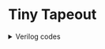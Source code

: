 # Tiny Tapeout
<details>
 <summary>Verilog codes</summary>

 <details>
 <summary>ALU_top</summary>
           <br />
           
            module alu_top (
            input  wire [7:0] ui_in,    
            output wire [7:0] uo_out,   
            input  wire [7:0] uio_in,   
            output wire [7:0] uio_out,  
            output wire [7:0] uio_oe,   
            input  wire       ena,      
            input  wire       clk,     
            input  wire       rst_n     
            );
            
            reg [3:0] in1,in2;
            reg [2:0] sel;
            reg [7:0] alu_out_reg;
            wire [7:0] alu_out;
          
            // All output pins must be assigned. If not used, assign to 0.
          //  assign uo_out  = ui_in + uio_in;  // Example: ou_out is the sum of ui_in and uio_in
            assign uio_out = 0;
            assign uio_oe  = 0;
          //input reg
          always @(posedge clk) begin
            if(!rst_n) begin
             in1 <= 4'b0;
             in2 <= 4'b0;
             sel <= 3'b0;
            end
            else begin
             in1 <= ui_in[3:0];
             in2 <= ui_in[7:4];
             sel <= uio_in[2:0];
            end
          end
          
            alu submodule(.a(in1),.b(in2),.alu_sel(sel),.result(alu_out));
          
           //output reg
          always @(posedge clk)begin
            if(!rst_n)begin
              alu_out_reg <=8'b0;
            end
            else begin
              alu_out_reg <= alu_out;
            end
          end
          
            assign uo_out = alu_out_reg;
            // List all unused inputs to prevent warnings
            wire unused = &{ena,uio_in[7:3],1'b0};
          
          endmodule

   
          
          
          module alu (
              input [3:0] a,            
              input [3:0] b,            
              input [2:0] alu_sel,      
              output reg [7:0] result   
          );
          
          always @(*) begin
          
              case (alu_sel)
                  3'b000: result = a + b;                        // Addition
                  3'b001: result = a - b;                        // Subtraction
                  3'b010: result = {4'b0000, (a & b)};           // Bitwise AND 
                  3'b011: result = {4'b0000, (a | b)};           // Bitwise OR 
                  3'b100: result = {4'b0000, (a ^ b)};           // Bitwise XOR 
                  3'b101: result = {~b, ~a};                     // Bitwise NOT 
                  3'b110: result = a * b;                        // Multiplication
                  3'b111: begin                                  // Division
                      if (b != 0) begin
                          result = {4'b0000, (a / b)};           
                      end else begin
                          result = 8'b00000000;                  
                      end
                  end
                  default: result = 8'b00000000;                 // Default case
              endcase
          end
          
          
          endmodule
 </details>
 <details>
 <summary>ALU_top_tb</summary>
           <br />
  
                   //`timescale 1ns/1ps
        
        module alu_top_tb;
        
        
          reg [7:0] ui_in;
          reg [7:0] uio_in;
          reg clk, rst_n;
          wire [7:0] uo_out;
          wire [7:0] uio_out;
          wire [7:0] uio_oe;
        
        
          alu_top dut (
            .ui_in(ui_in),
            .uo_out(uo_out),
            .uio_in(uio_in),
            .uio_out(uio_out),
            .uio_oe(uio_oe),
            .ena(1'b1),     
            .clk(clk),
            .rst_n(rst_n)
          );
        
          
          always #5 clk = ~clk;
        
        covergroup Alu_coverage @(posedge clk);
           input_a: coverpoint ui_in[3:0];
        
           input_b: coverpoint ui_in[7:4];
        
           alu_op: coverpoint uio_in[2:0] {
                   bins add = {3'b000};
                   bins sub = {3'b001};
                   bins mul ={3'b110};
                   bins div ={3'b111};
                   bins and_op={3'b010};
                   bins or_op={3'b011};
                   bins xor_op={3'b100};
                   bins not_op={3'b101};
            }
        
          result: coverpoint uo_out;
        
          cr1:cross input_a,input_b;
        endgroup
        
        Alu_coverage alu_cov;
        
          initial begin
          alu_cov = new;
            clk = 0;
            rst_n = 0;
            ui_in = 8'd0;
            uio_in = 8'd0;

    #10 rst_n = 1;

    repeat (1000) begin
      @(posedge clk);
      // Randomize inputs
      ui_in = $random;
      uio_in[2:0] = $random;  
      uio_in[7:3] = 5'b0;     
      #10;
    end

    
    $finish;
  end
  initial
    begin
      $dumpfile("dump.vcd");
      $dumpvars();
    end

endmodule

